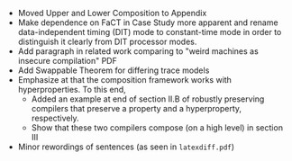 

- Moved Upper and Lower Composition to Appendix
- Make dependence on FaCT in Case Study more apparent and rename data-independent timing (DIT) mode to constant-time mode in order to distinguish it clearly from DIT processor modes.
- Add paragraph in related work comparing to "weird machines as insecure compilation" PDF
- Add Swappable Theorem for differing trace models
- Emphasize at that the composition framework works with hyperproperties. To this end,
    - Added an example at end of section II.B of robustly preserving compilers that preserve a property and a hyperproperty, respectively.
    - Show that these two compilers compose (on a high level) in section III
- Minor rewordings of sentences (as seen in `latexdiff.pdf`)


